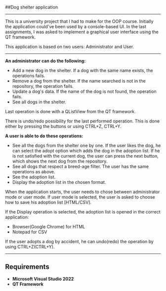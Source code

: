 ##Dog shelter application

---

This is a university project that I had to make for the OOP course.
Initially the application could've been used by a console-based UI. In the last assignments, I was asked to implement a graphical user interface using the QT framework.

This application is based on two users: Administrator and User.

---

**An administrator can do the following:**

- Add a new dog in the shelter. If a dog with the same name exists, the operations fails.
- Remove a dog from the shelter. If the name searched is not in the repository, the operation fails.
- Update a dog's data. If the name of the dog is not found, the operation fails.
- See all dogs in the shelter. 

Last operation is done with a QListView from the QT framework.

There is undo/redo possibility for the last performed operation. This is done either by pressing the buttons or using CTRL+Z, CTRL+Y.

**A user is able to do these operations:**

- See all the dogs from the shelter one by one.
If the user likes the dog, he can select the adopt option which adds the dog in the adoption list.
If he is not satisfied with the current dog, the user can press the next button, which shows the next dog from the repository.
- See all dogs that respect a breed-age filter. The user has the same operations as above.
- See the adoption list.
- Display the adoption list in the chosen format.

When the application starts, the user needs to chose between administrator mode or user mode. If user mode is selected, the user is asked to choose how to save his adoption list [HTML/CSV].

If the Display operation is selected, the adoption list is opened in the correct application:
- Browser(Google Chrome) for HTML
- Notepad for CSV

If the user adopts a dog by accident, he can undo(redo) the operation by using CTRL+Z(CTRL+Y).

---

## Requirements
- **Microsoft Visual Studio 2022**
- **QT Framework**
